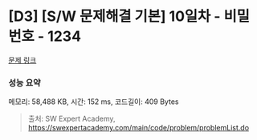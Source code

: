 # [D3] [S/W 문제해결 기본] 10일차 - 비밀번호 - 1234 

[문제 링크](https://swexpertacademy.com/main/code/problem/problemDetail.do?contestProbId=AV14_DEKAJcCFAYD) 

### 성능 요약

메모리: 58,488 KB, 시간: 152 ms, 코드길이: 409 Bytes



> 출처: SW Expert Academy, https://swexpertacademy.com/main/code/problem/problemList.do